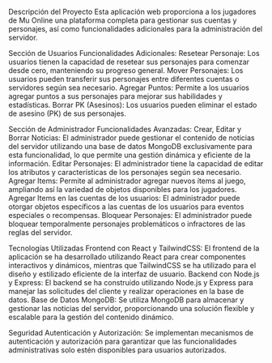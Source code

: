 Descripción del Proyecto
Esta aplicación web proporciona a los jugadores de Mu Online una plataforma completa para gestionar sus cuentas y personajes, así como funcionalidades adicionales para la administración del servidor.

Sección de Usuarios
Funcionalidades Adicionales:
Resetear Personaje: Los usuarios tienen la capacidad de resetear sus personajes para comenzar desde cero, manteniendo su progreso general.
Mover Personajes: Los usuarios pueden transferir sus personajes entre diferentes cuentas o servidores según sea necesario.
Agregar Puntos: Permite a los usuarios agregar puntos a sus personajes para mejorar sus habilidades y estadísticas.
Borrar PK (Asesinos): Los usuarios pueden eliminar el estado de asesino (PK) de sus personajes.

Sección de Administrador
Funcionalidades Avanzadas:
Crear, Editar y Borrar Noticias: El administrador puede gestionar el contenido de noticias del servidor utilizando una base de datos MongoDB exclusivamente para esta funcionalidad, lo que permite una gestión dinámica y eficiente de la información.
Editar Personajes: El administrador tiene la capacidad de editar los atributos y características de los personajes según sea necesario.
Agregar Items: Permite al administrador agregar nuevos ítems al juego, ampliando así la variedad de objetos disponibles para los jugadores.
Agregar Items en las cuentas de los usuarios: El administrador puede otorgar objetos específicos a las cuentas de los usuarios para eventos especiales o recompensas.
Bloquear Personajes: El administrador puede bloquear temporalmente personajes problemáticos o infractores de las reglas del servidor.

Tecnologías Utilizadas
Frontend con React y TailwindCSS: El frontend de la aplicación se ha desarrollado utilizando React para crear componentes interactivos y dinámicos, mientras que TailwindCSS se ha utilizado para el diseño y estilizado eficiente de la interfaz de usuario.
Backend con Node.js y Express: El backend se ha construido utilizando Node.js y Express para manejar las solicitudes del cliente y realizar operaciones en la base de datos.
Base de Datos MongoDB: Se utiliza MongoDB para almacenar y gestionar las noticias del servidor, proporcionando una solución flexible y escalable para la gestión del contenido dinámico.

Seguridad
Autenticación y Autorización: Se implementan mecanismos de autenticación y autorización para garantizar que las funcionalidades administrativas solo estén disponibles para usuarios autorizados.
